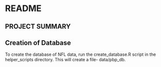 # README

## PROJECT SUMMARY

## Creation of Database

To create the database of NFL data, run the create_database.R script in the helper_scripts directory. This will create a file- data/pbp_db.
